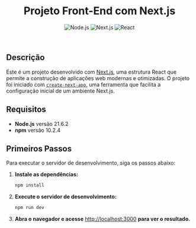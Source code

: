 <h1 align="center">Projeto Front-End com Next.js</h1>

<p align="center">
    <img src="https://img.shields.io/badge/Node.js-21.6.2-green.svg" alt="Node.js">
    <img src="https://img.shields.io/badge/Next.js-14.2.5-blue.svg" alt="Next.js">
    <img src="https://img.shields.io/badge/React-18.3.1-blue.svg" alt="React">
</p>

<br>

## Descrição

Este é um projeto desenvolvido com [Next.js](https://nextjs.org/), uma estrutura React que permite a construção de aplicações web modernas e otimizadas. O projeto foi iniciado com [`create-next-app`](https://github.com/vercel/next.js/tree/canary/packages/create-next-app), uma ferramenta que facilita a configuração inicial de um ambiente Next.js.

## Requisitos

- **Node.js** versão 21.6.2
- **npm** versão 10.2.4

## Primeiros Passos

Para executar o servidor de desenvolvimento, siga os passos abaixo:

1. **Instale as dependências:**

    ```bash
    npm install
    ```

2. **Execute o servidor de desenvolvimento:**

    ```bash
    npm run dev
    ```

3. **Abra o navegador e acesse** [http://localhost:3000](http://localhost:3000) **para ver o resultado.**